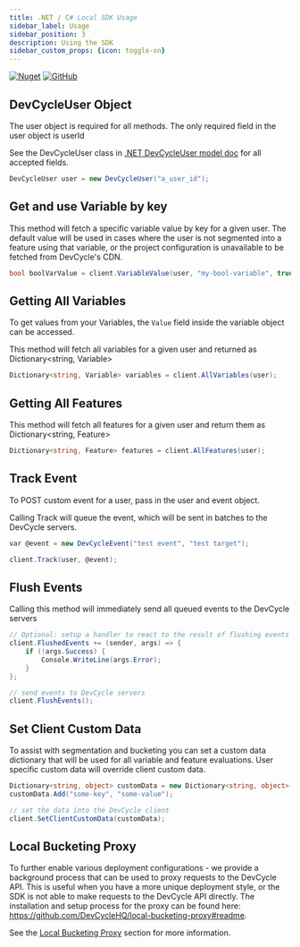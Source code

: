 ```yaml
---
title: .NET / C# Local SDK Usage
sidebar_label: Usage
sidebar_position: 3
description: Using the SDK
sidebar_custom_props: {icon: toggle-on}
---
```


[![Nuget](https://badgen.net/nuget/v/DevCycle.SDK.Server.Local)](https://www.nuget.org/packages/DevCycle.SDK.Server.Local/)
[![GitHub](https://img.shields.io/github/stars/devcyclehq/dotnet-server-sdk.svg?style=social&label=Star&maxAge=2592000)](https://github.com/DevCycleHQ/dotnet-server-sdk)

## DevCycleUser Object
The user object is required for all methods. The only required field in the user object is userId

See the DevCycleUser class in [.NET DevCycleUser model doc](https://github.com/DevCycleHQ/dotnet-server-sdk/blob/main/docs/User.md) for all accepted fields.

```csharp
DevCycleUser user = new DevCycleUser("a_user_id");
```

## Get and use Variable by key

This method will fetch a specific variable value by key for a given user. The default value will be used in cases where
the user is not segmented into a feature using that variable, or the project configuration is unavailable
to be fetched from DevCycle's CDN.

```csharp
bool boolVarValue = client.VariableValue(user, "my-bool-variable", true);
```

## Getting All Variables

To get values from your Variables, the `Value` field inside the variable object can be accessed.

This method will fetch all variables for a given user and returned as Dictionary&lt;string, Variable&gt;

```csharp
Dictionary<string, Variable> variables = client.AllVariables(user);
```

## Getting All Features
This method will fetch all features for a given user and return them as Dictionary<string, Feature>

```csharp
Dictionary<string, Feature> features = client.AllFeatures(user);
```

## Track Event
To POST custom event for a user, pass in the user and event object.

Calling Track will queue the event, which will be sent in batches to the DevCycle servers.

```csharp
var @event = new DevCycleEvent("test event", "test target");

client.Track(user, @event);
```

## Flush Events

Calling this method will immediately send all queued events to the DevCycle servers

```csharp
// Optional: setup a handler to react to the result of flushing events 
client.FlushedEvents += (sender, args) => {
    if (!args.Success) {
        Console.WriteLine(args.Error);
    }
};

// send events to DevCycle servers
client.FlushEvents();
```

## Set Client Custom Data

To assist with segmentation and bucketing you can set a custom data dictionary that will be used for all variable and feature evaluations. 
User specific custom data will override client custom data.

```csharp
Dictionary<string, object> customData = new Dictionary<string, object>();
customData.Add("some-key", "some-value");

// set the data into the DevCycle client
client.SetClientCustomData(customData);
```

## Local Bucketing Proxy

To further enable various deployment configurations - we provide a background process that can be used to proxy requests to the DevCycle API. This is useful when you have a more unique deployment style,
or the SDK is not able to make requests to the DevCycle API directly. The installation and setup process for the proxy can be found here: https://github.com/DevCycleHQ/local-bucketing-proxy#readme.

See the [Local Bucketing Proxy](/sdk/local-bucketing-proxy/) section for more information.
